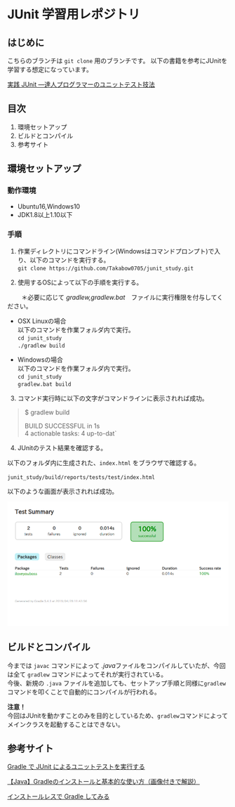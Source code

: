 # JUnit 学習用レポジトリ

## はじめに

こちらのブランチは `git clone` 用のブランチです。
以下の書籍を参考にJUnitを学習する想定になっています。

[実践 JUnit ―達人プログラマーのユニットテスト技法](https://www.amazon.co.jp/%E5%AE%9F%E8%B7%B5-JUnit-%E2%80%95%E9%81%94%E4%BA%BA%E3%83%97%E3%83%AD%E3%82%B0%E3%83%A9%E3%83%9E%E3%83%BC%E3%81%AE%E3%83%A6%E3%83%8B%E3%83%83%E3%83%88%E3%83%86%E3%82%B9%E3%83%88%E6%8A%80%E6%B3%95-Jeff-Langr/dp/4873117305)  

## 目次

1. 環境セットアップ
2. ビルドとコンパイル
3. 参考サイト

## 環境セットアップ

### 動作環境

- Ubuntu16,Windows10
- JDK1.8以上1.10以下

### 手順

1. 作業ディレクトリにコマンドライン(Windowsはコマンドプロンプト)で入り、以下のコマンドを実行する。  
`git clone https://github.com/Takabow0705/junit_study.git`  

2. 使用するOSによって以下の手順を実行する。

　　
＊必要に応じて *gradlew,gradlew.bat*　ファイルに実行権限を付与してください。

- OSX Linuxの場合  
以下のコマンドを作業フォルダ内で実行。  
`cd junit_study`  
`./gradlew build`

- Windowsの場合  
以下のコマンドを作業フォルダ内で実行。   
`cd junit_study`  
`gradlew.bat build`

3. コマンド実行時に以下の文字がコマンドラインに表示されれば成功。  

> $ gradlew build
>  
> BUILD SUCCESSFUL in 1s  
> 4 actionable tasks: 4 up-to-dat`


4. JUnitのテスト結果を確認する。

以下のフォルダ内に生成された、`index.html` をブラウザで確認する。

`junit_study/build/reports/tests/test/index.html`  

以下のような画面が表示されれば成功。

<img src="./picture/junit_result.png" alt="JUnitテスト結果" title="JUnitテスト結果">

## ビルドとコンパイル

今までは `javac` コマンドによって *.java*ファイルをコンパイルしていたが、今回は全て `gradlew` コマンドによってそれが実行されている。  
今後、新規の `.java` ファイルを追加しても、セットアップ手順と同様に`gradlew`コマンドを叩くことで自動的にコンパイルが行われる。

**注意！**  
今回はJUnitを動かすことのみを目的としているため、`gradlew`コマンドによってメインクラスを起動することはできない。

## 参考サイト

[Gradle で JUnit によるユニットテストを実行する](https://maku77.github.io/gradle/test-junit.html) 

[【Java】Gradleのインストールと基本的な使い方（画像付きで解説）](https://eng-entrance.com/gradle-install-use)

[インストールレスで Gradle してみる](http://d.hatena.ne.jp/bluepapa32/20110308/1299602195)
